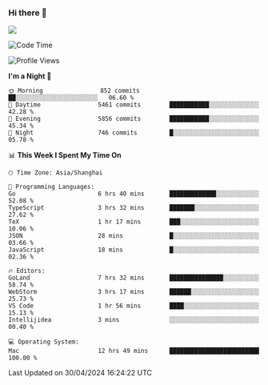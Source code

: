 ### Hi there 👋

<!--
**JJAYCHEN1e/jjaychen1e** is a ✨ _special_ ✨ repository because its `README.md` (this file) appears on your GitHub profile.

Here are some ideas to get you started:

- 🔭 I’m currently working on ...
- 🌱 I’m currently learning ...
- 👯 I’m looking to collaborate on ...
- 🤔 I’m looking for help with ...
- 💬 Ask me about ...
- 📫 How to reach me: ...
- 😄 Pronouns: ...
- ⚡ Fun fact: ...
-->

[![](https://github-readme-stats.vercel.app/api?username=jjaychen1e&show_icons=true)](https://github.com/jjaychen1e/github-readme-stats?count_private=true)

<!--START_SECTION:waka-->
![Code Time](http://img.shields.io/badge/Code%20Time-1%2C136%20hrs%2027%20mins-blue)

![Profile Views](http://img.shields.io/badge/Profile%20Views-5-blue)

**I'm a Night 🦉** 

```text
🌞 Morning                852 commits         ██░░░░░░░░░░░░░░░░░░░░░░░   06.60 % 
🌆 Daytime                5461 commits        ███████████░░░░░░░░░░░░░░   42.28 % 
🌃 Evening                5856 commits        ███████████░░░░░░░░░░░░░░   45.34 % 
🌙 Night                  746 commits         █░░░░░░░░░░░░░░░░░░░░░░░░   05.78 % 
```


📊 **This Week I Spent My Time On** 

```text
🕑︎ Time Zone: Asia/Shanghai

💬 Programming Languages: 
Go                       6 hrs 40 mins       █████████████░░░░░░░░░░░░   52.08 % 
TypeScript               3 hrs 32 mins       ███████░░░░░░░░░░░░░░░░░░   27.62 % 
TeX                      1 hr 17 mins        ███░░░░░░░░░░░░░░░░░░░░░░   10.06 % 
JSON                     28 mins             █░░░░░░░░░░░░░░░░░░░░░░░░   03.66 % 
JavaScript               18 mins             █░░░░░░░░░░░░░░░░░░░░░░░░   02.36 % 

🔥 Editors: 
GoLand                   7 hrs 32 mins       ███████████████░░░░░░░░░░   58.74 % 
WebStorm                 3 hrs 17 mins       ██████░░░░░░░░░░░░░░░░░░░   25.73 % 
VS Code                  1 hr 56 mins        ████░░░░░░░░░░░░░░░░░░░░░   15.13 % 
Intellijidea             3 mins              ░░░░░░░░░░░░░░░░░░░░░░░░░   00.40 % 

💻 Operating System: 
Mac                      12 hrs 49 mins      █████████████████████████   100.00 % 
```


 Last Updated on 30/04/2024 16:24:22 UTC
<!--END_SECTION:waka-->
